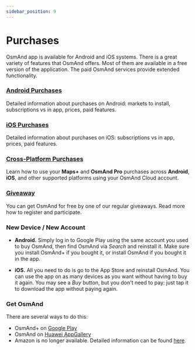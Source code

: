 ```yaml
---
sidebar_position: 9
---
```


# Purchases

OsmAnd app is available for Android and iOS systems. There is a great variety of features that OsmAnd offers. Most of them are available in a free version of the application. The paid OsmAnd services provide extended functionality.

### [Android Purchases](./android.md)

Detailed information about purchases on Android: markets to install, subscriptions vs in app, prices, paid features.

### [iOS Purchases](./ios.md)

Detailed information about purchases on iOS: subscriptions vs in app, prices, paid features.

### [Cross-Platform Purchases](./cross.md)

Learn how to use your **Maps+** and **OsmAnd Pro** purchases across **Android**, **iOS**, and other supported platforms using your OsmAnd Cloud account.

### [Giveaway](./giveaway.md)

You can get OsmAnd for free by one of our regular giveaways. Read more how to register and participate.

### New Device / New Account

- **Android.** Simply log in to Google Play using the same account you used to buy OsmAnd, then find OsmAnd via *Search* and reinstall it. Make sure you install OsmAnd+ if you bought it, or install OsmAnd if you bought it in the app.

- **iOS.** All you need to do is go to the App Store and reinstall OsmAnd. You can use the app on as many devices as you want without having to buy it again. You may see a *Buy* button, but you don't need to pay: just tap it to download the app without paying again.


### Get OsmAnd

There are several ways to do this:

- OsmAnd+ on [Google Play](https://play.google.com/store/apps/dev?id=8483587772816822023)
- OsmAnd on [Huawei AppGallery](https://appgallery.huawei.com/#/app/C101486545)
- Amazon is no longer available. Detailed information can be found [here](https://osmand.net/docs/user/troubleshooting/purchases_payments#amazon-store-is-closing--what-to-do).
